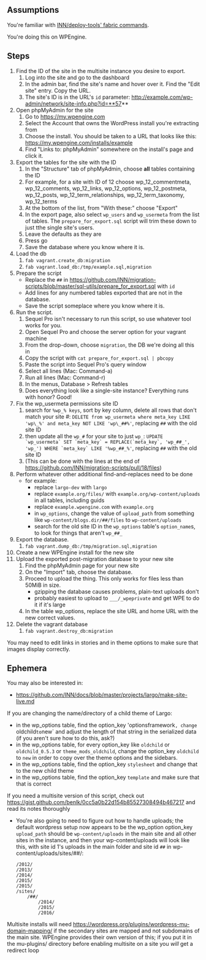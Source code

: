 ## Assumptions

You're familiar with [INN/deploy-tools' fabric commands](https://github.com/INN/deploy-tools/blob/master/COMMANDS.md).

You're doing this on WPEngine.

## Steps

1. Find the ID of the site in the multisite instance you desire to export. 
	1. Log into the site and go to the dashboard
	2. In the admin bar, find the site's name and hover over it. Find the "Edit site" entry. Copy the URL.
	3. The site's ID is in the URL's `id` parameter: http://example.com/wp-admin/network/site-info.php?id=**57**
2. Open phpMyAdmin for the site
	1. Go to https://my.wpengine.com
	2. Select the Account that owns the WordPress install you're extracting from
	3. Choose the install. You should be taken to a URL that looks like this: https://my.wpengine.com/installs/example
	4. Find "Links to: phpMyAdmin" somewhere on the install's page and click it.
3. Export the tables for the site with the ID
	1. In the "Structure" tab of phpMyAdmin, choose **all** tables containing the ID
	2. For example, for a site with ID of 12 choose wp_12_commentmeta, wp_12_comments, wp_12_links, wp_12_options, wp_12_postmeta, wp_12_posts, wp_12_term_relationships, wp_12_term_taxonomy, wp_12_terms
	3. At the bottom of the list, from "With these:" choose "Export"
	4. In the export page, also select `wp_users` and `wp_usermeta` from the list of tables. The `prepare_for_export.sql` script will trim these down to just tthe single site's users.
	5. Leave the defaults as they are
	6. Press go
	7. Save the database where you know where it is.
4. Load the db
	1. `fab vagrant.create_db:migration`
	2. `fab vagrant.load_db:/tmp/example.sql,migration`
5. Prepare the script
	- Replace the `##` in https://github.com/INN/migration-scripts/blob/master/sql-utils/prepare_for_export.sql with `id`
	- Add lines for any numbered tables exported that are not in the database.
	- Save the script someplace where you know where it is.
6. Run the script.
	1. Sequel Pro isn't necessary to run this script, so use whatever tool works for you.
	2. Open Sequel Pro and choose the server option for your vagrant machine
	3. From the drop-down, choose `migration`, the DB we're doing all this in
	4. Copy the script with `cat prepare_for_export.sql | pbcopy`
	5. Paste the script into Sequel Pro's query window
	6. Select all lines (Mac: Command-a)
	7. Run all lines (Mac: Command-r)
	8. In the menus, Database > Refresh tables
	9. Does everything look like a single-site instance? Everything runs with honor? Good!
7. Fix the wp_usermeta permissions site ID
	1. search for `%wp_% keys`, sort by key column, delete all rows that don't match your site #: ```DELETE from wp_usermeta where meta_key LIKE 'wp\_%' and meta_key NOT LIKE 'wp\_##%'```, replacing `##` with the old site ID
	2. then update all the `wp_#` for your site to just `wp_`: ```UPDATE `wp_usermeta` SET `meta_key` = REPLACE(`meta_key`, 'wp_##_', 'wp_') WHERE `meta_key` LIKE '%wp_##_%'```, replacing `##` with the old site ID
	3. (This can be done with the lines at the end of https://github.com/INN/migration-scripts/pull/18/files)
7. Perform whatever other additional find-and-replaces need to be done
	- for example:
		- replace `largo-dev` with `largo`
		- replace `example.org/files/` with `example.org/wp-content/uploads` in all tables, including guids
		- replace `example.wpengine.com` with `example.org`
		- in `wp_options`, change the value of `upload_path` from something like `wp-content/blogs.dir/##/files` to `wp-content/uploads`
		- search for the old site ID in the `wp_options` table's `option_name`s, to look for things that aren't `wp_##_`
8. Export the database.
	1. `fab vagrant.dump_db:/tmp/migration.sql,migration`
9. Create a new WPEngine install for the new site
10. Upload the exported post-migration database to your new site
	1. Find the phpMyAdmin page for your new site
	2. On the "Import" tab, choose the database.
	3. Proceed to upload the thing. This only works for files less than 50MiB in size.
		- gzipping the database causes problems, plain-text uploads don't
		- probably easiest to upload to `___/_wpeprivate` and get WPE to do it if it's large
	4. In the table wp_options, replace the site URL and home URL with the new correct values.
11. Delete the vagrant database
	1. `fab vagrant.destroy_db:migration`

You may need to edit links in stories and in theme options to make sure that images display correctly.

## Ephemera

You may also be interested in:

- https://github.com/INN/docs/blob/master/projects/largo/make-site-live.md

If you are changing the name/directory of a child theme of Largo:

- in the wp_options table, find the option_key 'optionsframework`, change `oldchild` to `new` and adjust the length of that string in the serialized data (if you aren't sure how to do this, ask?)
- in the wp_options table, for every option_key like `oldchild` or `oldchild_0.5.3` or `theme_mods_oldchild`, change the option_key `oldchild` to `new` in order to copy over the theme options and the sidebars.
- in the wp_options table, find the option_key `stylesheet` and change that to the new child theme
- in the wp_options table, find the option_key `template` and make sure that that is correct

If you need a multisite version of this script, check out https://gist.github.com/benlk/0cc5a0b22d154b85527308494b467217 and read its notes thoroughly

- You're also going to need to figure out how to handle uploads; the default wordpress setup now appears to be the wp_option option_key `upload_path` should be `wp-content/uploads` in the main site and all other sites in the instance, and then your wp-content/uploads will look like this, with site id 1's uploads in the main folder and site id `##` in wp-content/uploads/sites/##/:
	
	```
	/2012/
	/2013/
	/2014/
	/2015/
	/2015/
	/sites/
		/##/
			/2014/
			/2015/
			/2016/
	```

Multisite installs will need https://wordpress.org/plugins/wordpress-mu-domain-mapping/ if the secondary sites are mapped and not subdomains of the main site. WPEngine provides their own version of this; if you put it in the mu-plugins/ directory before enabling multisite on a site you _will_ get a redirect loop
